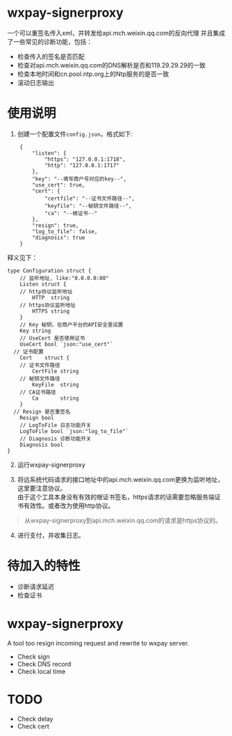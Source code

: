 # wxpay-signerproxy

一个可以重签名传入xml，并转发给api.mch.weixin.qq.com的反向代理
并且集成了一些常见的诊断功能，包括：

- 检查传入的签名是否匹配
- 检查对api.mch.weixin.qq.com的DNS解析是否和119.29.29.29的一致
- 检查本地时间和cn.pool.ntp.org上的Ntp服务的是否一致
- 滚动日志输出

# 使用说明

1. 创建一个配置文件`config.json`，格式如下:
```
    {
        "listen": {
            "https": "127.0.0.1:1718",
            "http": "127.0.0.1:1717"
        },
        "key": "--填写商户号对应的key--",
        "use_cert": true,
        "cert": {
            "certfile": "--证书文件路径--",
            "keyfile": "--秘钥文件路径--",
            "ca": "--根证书--"
        },
        "resign": true,
        "log_to_file": false,
        "diagnosis": true
    }
```
  释义见下：
```
type Configuration struct {
	// 监听地址, like:"0.0.0.0:80"
	Listen struct {
    // http协议监听地址
		HTTP  string
    // https协议监听地址
		HTTPS string
	}
	// Key 秘钥，在商户平台的API安全里设置
	Key string
	// UseCert 是否使用证书
	UseCert bool `json:"use_cert"`
  // 证书配置
	Cert    struct {
    // 证书文件路径
		CertFile string
    // 秘钥文件路径
		KeyFile  string
    // CA证书路径
		Ca       string
	}
  // Resign 是否重签名
	Resign bool
	// LogToFile 日志功能开关
	LogToFile bool `json:"log_to_file"`
	// Diagnosis 诊断功能开关
	Diagnosis bool
}
```

2. 运行wxpay-signerproxy

3. 将远系统代码请求的接口地址中的api.mch.weixin.qq.com更换为监听地址，这里要注意协议。  
   由于这个工具本身没有有效的根证书签名，https请求的话需要忽略服务端证书有效性。或者改为使用http协议。

> 从wxpay-signerproxy到api.mch.weixin.qq.com的请求是https协议的。

4. 进行支付，并收集日志。

# 待加入的特性

- 诊断请求延迟
- 检查证书

# wxpay-signerproxy
A tool too resign incoming request and rewrite to wxpay server.

- Check sign
- Check DNS record
- Check local time

# TODO

- Check delay
- Check cert
